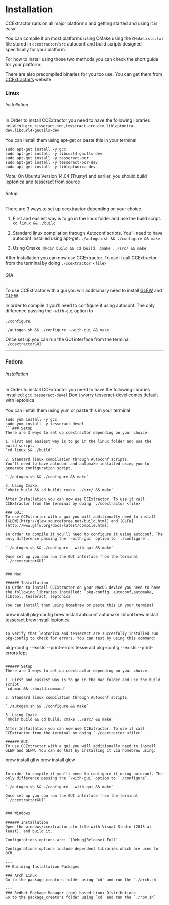 # Installation
CCExtractor runs on all major platforms and getting started and using it is easy!

You can compile it on most platforms using CMake using the `CMakeLists.txt` file stored in `ccextractor/src` autoconf and build scripts designed specifically for your platform.

 For how to install using those two methods you can check the short guide for your platform.

There are also precompiled binaries for you too use. You can get them from [CCExtractor’s](https://www.ccextractor.org/?id=public:general:downloads) website

### Linux

###### Installation
In Order to install CCExtractor you need to have the following libraries installed: `gcc,tesseract-ocr,tesseract-orc-dev,libleptonica-dev,libcurl4-gnutils-dev`

You can install them using apt-get or paste this in your terminal
```
sudo apt-get install -y gcc
sudo apt-get install -y libcurl4-gnutls-dev
sudo apt-get install -y tesseract-ocr
sudo apt-get install -y tesseract-ocr-dev
sudo apt-get install -y libleptonica-dev
```

*Note:* On Ubuntu Version 14.04 (Trusty) and earlier, you should build leptonica and tesseract from source

###### Setup
There are 3 ways to set up ccextractor depending on your choice.

1. First and easiest way is to go in the linux folder and use the build script.
`cd linux && ./build`

2. Standard linux compilation through Autoconf scripts.
You'll need to have autoconf installed using apt-get.
`./autogen.sh && ./configure && make`

3. Using Cmake.
`mkdir build && cd build; cmake ../src/ && make`

After Installation you can now use CCExtractor. To use it call CCExtractor from the terminal by doing `./ccextractor <file>`

###### GUI:
To use CCExtractor with a gui you will additionally need to install [GLEW](http://glew.sourceforge.net/build.html) and [GLFW](http://www.glfw.org/docs/latest/compile.html)

In order to compile it you'll need to configure it using autoconf. The only difference passing the `-with-gui` option to

`./configure`.

`./autogen.sh && ./configure --with-gui && make`

Once set up you can run the GUI interface from the terminal `./ccextractorGUI`

---
### Fedora

###### Installation
In Order to install CCExtractor you need to have the following libraries installed: `gcc,tesseract-devel` Don't worry tesseract-devel comes default with leptonica

You can install them using yum or paste this in your terminal
```
sudo yum install -y gcc
sudo yum install -y tesseract-devel
```### Setup
There are 3 ways to set up ccextractor depending on your choice.

1. First and easiest way is to go in the linux folder and use the build script.
`cd linux && ./build`

2. Standard linux compilation through Autoconf scripts.
You'll need to have autoconf and automake installed using yum to generate configuration script.

`./autogen.sh && ./configure && make`

3. Using Cmake.
`mkdir build && cd build; cmake ../src/ && make`

After Installation you can now use CCExtractor. To use it call CCExtractor from the terminal by doing `./ccextractor <file>`

### GUI:
To use CCExtractor with a gui you will additionally need to install [GLEW](http://glew.sourceforge.net/build.html) and [GLFW](http://www.glfw.org/docs/latest/compile.html)

In order to compile it you'll need to configure it using autoconf. The only difference passing the `-with-gui` option to `./configure`.

`./autogen.sh && ./configure --with-gui && make`

Once set up you can run the GUI interface from the terminal `./ccextractorGUI`

---
### Mac

###### Installation
In Order to install CCExtractor on your MacOS device you need to have the following libraries installed: `pkg-config, autoconf,automake, libtool, tesseract, leptonica`

You can install them using homebrew or paste this in your terminal

```
brew install pkg-config
brew install autoconf automake libtool
brew install tesseract
brew install leptonica 
```

To verify that leptonica and tesseract are succesfully installed run pkg-config to check for errors. You can test by using this command:

```
pkg-config --exists --print-errors tesseract
pkg-config --exists --print-errors lept
```

###### Setup
There are 3 ways to set up ccextractor depending on your choice.

1. First and easiest way is to go in the mac folder and use the build script.
`cd mac && ./build.command`

2. Standard linux compilation through Autoconf scripts.

`./autogen.sh && ./configure && make`

3. Using Cmake.
`mkdir build && cd build; cmake ../src/ && make`

After Installation you can now use CCExtractor. To use it call CCExtractor from the terminal by doing `./ccextractor <file>`

###### GUI:
To use CCExtractor with a gui you will additionally need to install GLEW and GLFW. You can do that by installing it via homebrew using:

```
brew install glfw
brew install glew
```

In order to compile it you'll need to configure it using autoconf. The only difference passing the `-with-gui` option to `./configure`.

`./autogen.sh && ./configure --with-gui && make`

Once set up you can run the GUI interface from the terminal `./ccextractorGUI`

---
### Windows

###### Installation
Open the windows/ccextractor.sln file with Visual Studio (2015 at least), and build it.

Configurations options are: `(Debug|Release)-Full`

Configurations options include dependent libraries which are used for OCR.

---
## Building Installation Packages

### Arch Linux
Go to the package_creators folder using `cd` and run the `./arch.sh`

---
### Redhat Package Manager (rpm) based Linux Distributions
Go to the package_creators folder using `cd` and run the `./rpm.sh`








